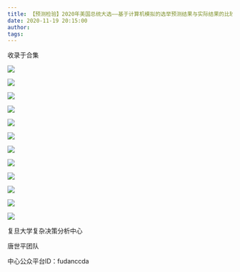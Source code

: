 ```yaml
---
title: 【预测检验】2020年美国总统大选——基于计算机模拟的选举预测结果与实际结果的比较
date: 2020-11-19 20:15:00
author: 
tags: 
---
```



收录于合集

![](/images/1781/2.jpeg)

![](/images/1781/3.png)

![](/images/1781/4.png)

![](/images/1781/5.png)

![](/images/1781/6.png)

![](/images/1781/7.png)

![](/images/1781/8.png)

![](/images/1781/9.png)

![](/images/1781/10.png)

![](/images/1781/11.png)

![](/images/1781/12.png)

![](/images/1781/13.png)

复旦大学复杂决策分析中心  
  
  
  
  
唐世平团队  
  
  
  
  
中心公众平台ID：fudanccda

